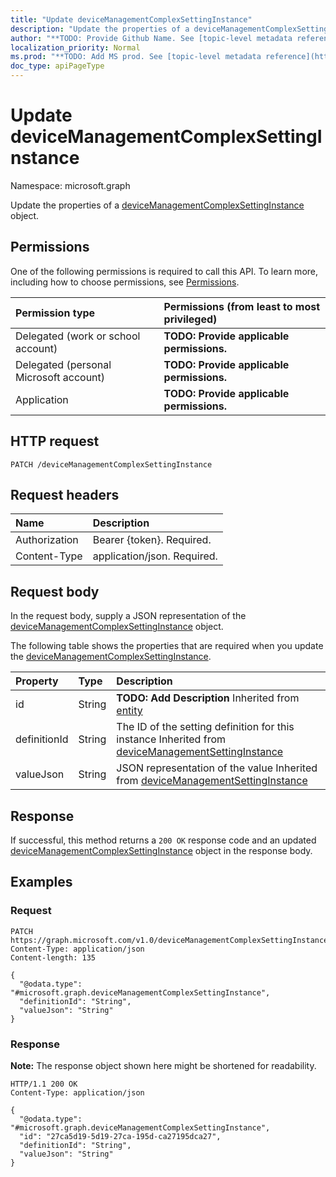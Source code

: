```yaml
---
title: "Update deviceManagementComplexSettingInstance"
description: "Update the properties of a deviceManagementComplexSettingInstance object."
author: "**TODO: Provide Github Name. See [topic-level metadata reference](https://msgo.azurewebsites.net/add/document/guidelines/metadata.html#topic-level-metadata)**"
localization_priority: Normal
ms.prod: "**TODO: Add MS prod. See [topic-level metadata reference](https://msgo.azurewebsites.net/add/document/guidelines/metadata.html#topic-level-metadata)**"
doc_type: apiPageType
---
```


# Update deviceManagementComplexSettingInstance
Namespace: microsoft.graph



Update the properties of a [deviceManagementComplexSettingInstance](../resources/devicemanagementcomplexsettinginstance.md) object.

## Permissions
One of the following permissions is required to call this API. To learn more, including how to choose permissions, see [Permissions](/graph/permissions-reference).

|Permission type|Permissions (from least to most privileged)|
|:---|:---|
|Delegated (work or school account)|**TODO: Provide applicable permissions.**|
|Delegated (personal Microsoft account)|**TODO: Provide applicable permissions.**|
|Application|**TODO: Provide applicable permissions.**|

## HTTP request

<!-- {
  "blockType": "ignored"
}
-->
``` http
PATCH /deviceManagementComplexSettingInstance
```

## Request headers
|Name|Description|
|:---|:---|
|Authorization|Bearer {token}. Required.|
|Content-Type|application/json. Required.|

## Request body
In the request body, supply a JSON representation of the [deviceManagementComplexSettingInstance](../resources/devicemanagementcomplexsettinginstance.md) object.

The following table shows the properties that are required when you update the [deviceManagementComplexSettingInstance](../resources/devicemanagementcomplexsettinginstance.md).

|Property|Type|Description|
|:---|:---|:---|
|id|String|**TODO: Add Description** Inherited from [entity](../resources/entity.md)|
|definitionId|String|The ID of the setting definition for this instance Inherited from [deviceManagementSettingInstance](../resources/devicemanagementsettinginstance.md)|
|valueJson|String|JSON representation of the value Inherited from [deviceManagementSettingInstance](../resources/devicemanagementsettinginstance.md)|



## Response

If successful, this method returns a `200 OK` response code and an updated [deviceManagementComplexSettingInstance](../resources/devicemanagementcomplexsettinginstance.md) object in the response body.

## Examples

### Request
<!-- {
  "blockType": "request",
  "name": "update_devicemanagementcomplexsettinginstance"
}
-->
``` http
PATCH https://graph.microsoft.com/v1.0/deviceManagementComplexSettingInstance
Content-Type: application/json
Content-length: 135

{
  "@odata.type": "#microsoft.graph.deviceManagementComplexSettingInstance",
  "definitionId": "String",
  "valueJson": "String"
}
```


### Response
**Note:** The response object shown here might be shortened for readability.
<!-- {
  "blockType": "response",
  "truncated": true
}
-->
``` http
HTTP/1.1 200 OK
Content-Type: application/json

{
  "@odata.type": "#microsoft.graph.deviceManagementComplexSettingInstance",
  "id": "27ca5d19-5d19-27ca-195d-ca27195dca27",
  "definitionId": "String",
  "valueJson": "String"
}
```


